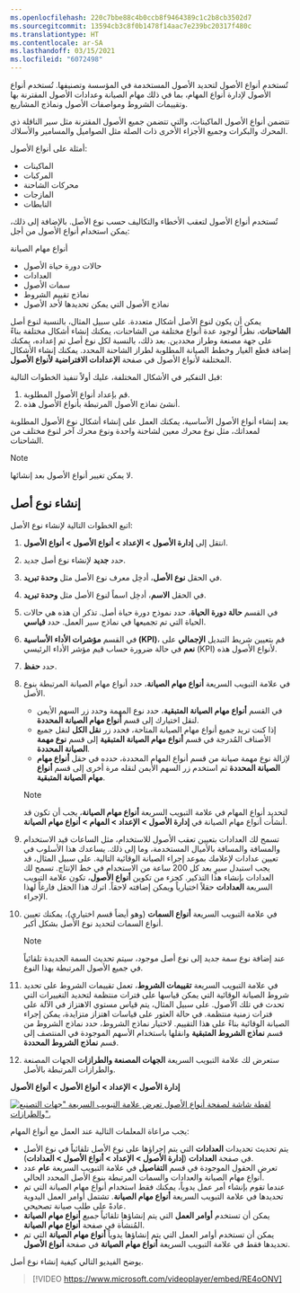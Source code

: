 ```yaml
---
ms.openlocfilehash: 220c7bbe88c4b0ccb8f9464389c1c2b8cb3502d7
ms.sourcegitcommit: 13594cb3c8f0b1478f14aac7e239bc20317f480c
ms.translationtype: HT
ms.contentlocale: ar-SA
ms.lasthandoff: 03/15/2021
ms.locfileid: "6072498"
---
```

تُستخدم أنواع الأصول لتحديد الأصول المستخدمة في المؤسسة وتصنيفها. تُستخدم أنواع الأصول لإدارة أنواع المهام، بما في ذلك مهام الصيانة وعدادات الأصول المقترنة بها وتقييمات الشروط ومواصفات الأصول ونماذج المشاريع.

تتضمن أنواع الأصول الماكينات، والتي تتضمن جميع الأصول المقترنة مثل سير الناقلة ذي المحرك والبكرات وجميع الأجزاء الأخرى ذات الصلة مثل الصواميل والمسامير والأسلاك. 

أمثلة على أنواع الأصول:

- الماكينات 
- المركبات
- محركات الشاحنة
- المازجات
- النابطات

تُستخدم أنواع الأصول لتعقب الأخطاء والتكاليف حسب نوع الأصل. بالإضافة إلى ذلك، يمكن استخدام أنواع الأصول من أجل:

أنواع مهام الصيانة

- حالات دورة حياة الأصول
- العدادات
- سمات الأصول
- نماذج تقييم الشروط
- نماذج الأصول التي يمكن تحديدها لأحد الأصول 

يمكن أن يكون لنوع الأصل أشكال متعددة. على سبيل المثال، بالنسبة لنوع أصل **الشاحنات**، نظراً لوجود عدة أنواع مختلفة من الشاحنات، يمكنك إنشاء أشكال مختلفة بناءً على جهة مصنعة وطراز محددين. بعد ذلك، بالنسبة لكل نوع أصل تم إعداده، يمكنك إضافة قطع الغيار وخطط الصيانة المطلوبة لطراز الشاحنة المحدد. يمكنك إنشاء الأشكال المختلفة لأنواع الأصول في صفحة **الإعدادات الافتراضية لأنواع الأصول**.

قبل التفكير في الأشكال المختلفة، عليك أولاً تنفيذ الخطوات التالية:

1.  قم بإعداد أنواع الأصول المطلوبة. 
2.  أنشئ نماذج الأصول المرتبطة بأنواع الأصول هذه. 


بعد إنشاء أنواع الأصول الأساسية، يمكنك العمل على إنشاء أشكال نوع الأصول المطلوبة لمعداتك، مثل نوع محرك معين لشاحنة واحدة ونوع محرك آخر لنوع مختلف من الشاحنات.

> [!NOTE]
> لا يمكن تغيير أنواع الأصول بعد إنشائها.


## <a name="create-an-asset-type"></a>إنشاء نوع أصل
اتبع الخطوات التالية لإنشاء نوع الأصل:

1.  انتقل إلى **إدارة الأصول > الإعداد > أنواع الأصول > أنواع الأصول**.
2.  حدد **جديد** لإنشاء نوع أصل جديد.
3.  في الحقل **نوع الأصل**، أدخِل معرف نوع الأصل مثل **وحدة تبريد**.
4.  في الحقل **الاسم**، أدخِل اسماً لنوع الأصل مثل **وحدة تبريد**.
5.  في القسم **حالة دورة الحياة**، حدد نموذج دورة حياة أصل. تذكر أن هذه هي حالات الحياة التي تم تجميعها في نماذج سير العمل. حدد **قياسي**.
6.  في القسم **مؤشرات الأداء الأساسية (KPI)**، قم بتعيين شريط التبديل **الإجمالي** على **نعم** في حالة ضرورة حساب قيم مؤشر الأداء الرئيسي (KPI) لأنواع الأصول هذه.
7.  حدد **حفظ**.
8.  في علامة التبويب السريعة **أنواع مهام الصيانة**، حدد أنواع مهام الصيانة المرتبطة بنوع الأصل. 
    - في القسم **أنواع مهام الصيانة المتبقية**، حدد نوع المهمة وحدد زر السهم الأيمن لنقل اختيارك إلى قسم **أنواع مهام الصيانة المحددة**.
    - إذا كنت تريد جميع أنواع مهام الصيانة المتاحة، فحدد زر **نقل الكل** لنقل جميع الأصناف المُدرجة في قسم **أنواع مهام الصيانة المتبقية** إلى قسم **نوع مهمة الصيانة المحددة**. 
    - لإزالة نوع مهمة صيانة من قسم أنواع المهام المحددة، حدده في حقل **أنواع مهام الصيانة المحددة** ثم استخدم زر السهم الأيمن لنقله مرة أخرى إلى قسم **أنواع مهام الصيانة المتبقية**.

    > [!NOTE]
    > لتحديد أنواع المهام في علامة التبويب السريعة **أنواع مهام الصيانة**، يجب أن تكون قد أنشأت أنواع مهام الصيانة في **إدارة الأصول > الإعداد > المهام > أنواع مهام الصيانة**.

9.  تسمح لك العدادات بتعيين تعقب الأصول للاستخدام، مثل الساعات قيد الاستخدام والمسافة والمسافة بالأميال المستخدمة، وما إلى ذلك. يساعدك هذا الأسلوب في تعيين عدادات لإعلامك بموعد إجراء الصيانة الوقائية التالية. على سبيل المثال، قد يجب استبدل سيرٍ بعد كل 200 ساعة من الاستخدام في خط الإنتاج. تسمح لك العدادات بإنشاء هذا التذكير. كجزء من تكوين **أنواع الأصول**، تكون علامة التبويب السريعة **العدادات** حقلاً اختيارياً ويمكن إضافته لاحقاً. اترك هذا الحقل فارغاً لهذا الإجراء.
10. في علامة التبويب السريعة **أنواع السمات** (وهو أيضاً قسم اختياري)، يمكنك تعيين أنواع السمات لتحديد نوع الأصل بشكل أكبر.
    > [!NOTE]
    > عند إضافة نوع سمة جديد إلى نوع أصل موجود، سيتم تحديث السمة الجديدة تلقائياً في جميع الأصول المرتبطة بهذا النوع.
11. في علامة التبويب السريعة **تقييمات الشروط**، تعمل تقييمات الشروط على تحديد شروط الصيانة الوقائية التي يمكن قياسها على فترات منتظمة لتحديد التغييرات التي تحدث في تلك الأصول. على سبيل المثال، يتم قياس مستوي الاهتزاز في الآلة على فترات زمنية منتظمة. في حالة العثور على قياسات اهتزاز متزايدة، يمكن إجراء الصيانة الوقائية بناءً على هذا التقييم. لاختيار نماذج الشروط، حدد نماذج الشروط من قسم **نماذج الشروط المتبقية** وانقلها باستخدام الأسهم الموجودة في المنتصف إلى قسم **نماذج الشروط المحددة**. 
12. ستعرض لك علامة التبويب السريعة **الجهات المصنعة والطرازات** الجهات المصنعة والطرازات المرتبطة بالأصل. 

**إدارة الأصول > الإعداد > أنواع الأصول > أنواع الأصول**
 
[![لقطة شاشة لصفحة أنواع الأصول تعرض علامة التبويب السريعة "جهات التصنيع والطرازات".](../media/asset-types-ssm.png)](../media/asset-types-ssm.png#lightbox)


يجب مراعاة المعلمات التالية عند العمل مع أنواع المهام:

- يتم تحديث تحديدات **العدادات** التي يتم إجراؤها على نوع الأصل تلقائياً في نوع الأصل في صفحة **العدادات** (**إدارة الأصول > الإعداد > أنواع الأصول > العدادات**).
- تعرض الحقول الموجودة في قسم **التفاصيل** في علامة التبويب السريعة **عام** عدد أنواع مهام الصيانة والعدادات والسمات المرتبطة بنوع الأصل المحدد الحالي.
- عندما تقوم بإنشاء أمر عمل يدوياً، يمكنك فقط استخدام أنواع مهام الصيانة التي تم تحديدها في علامة التبويب السريعة **أنواع مهام الصيانة**. تشتمل أوامر العمل اليدوية عادةً على طلب صيانة تصحيحي. 
- يمكن أن تستخدم **أوامر العمل** التي يتم إنشاؤها تلقائياً *جميع* **أنواع مهام الصيانة** المُنشأة في صفحة **أنواع مهام الصيانة**. 
- يمكن أن تستخدم أوامر العمل التي يتم إنشاؤها يدوياً **أنواع مهام الصيانة** التي تم تحديدها فقط في علامة التبويب السريعة **أنواع مهام الصيانة** في صفحة **أنواع الأصول**.


يوضح الفيديو التالي كيفية إنشاء نوع أصل.
 
> [!VIDEO https://www.microsoft.com/videoplayer/embed/RE4oONV]


